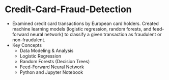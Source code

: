 # Credit-Card-Fraud-Detection

- Examined credit card transactions by European card holders. Created machine learning
models (logistic regression, random forests, and feed-forward neural network) to classify a given
transaction as fraudulent or non-fraudulent.
- Key Concepts
  - Data Modeling & Analysis
  - Logistic Regression
  - Random Forests (Decision Trees)
  - Feed-Forward Neural Network
  - Python and Jupyter Notebook
